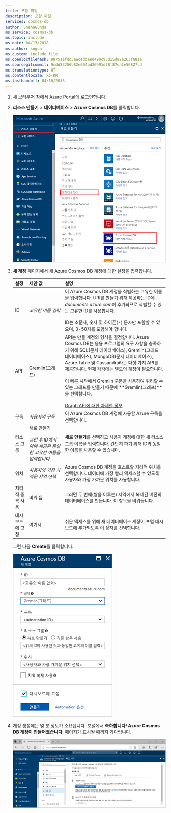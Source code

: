 ```yaml
---
title: 포함 파일
description: 포함 파일
services: cosmos-db
author: SnehaGunda
ms.service: cosmos-db
ms.topic: include
ms.date: 04/13/2018
ms.author: sngun
ms.custom: include file
ms.openlocfilehash: 88751efdd5aaceddeed490c95d15d82a263fa81e
ms.sourcegitcommit: 9cdd83256b82e664bd36991d78f87ea1e56827cd
ms.translationtype: HT
ms.contentlocale: ko-KR
ms.lasthandoff: 04/16/2018
---
```

1. 새 브라우저 창에서 [Azure Portal](https://portal.azure.com/)에 로그인합니다.

2. **리소스 만들기** > **데이터베이스** > **Azure Cosmos DB**를 클릭합니다.
   
   ![Azure Portal "데이터베이스" 창](./media/cosmos-db-create-dbaccount-graph/create-nosql-db-databases-json-tutorial-1.png)

3. **새 계정** 페이지에서 새 Azure Cosmos DB 계정에 대한 설정을 입력합니다. 

    설정|제안 값|설명
    ---|---|---
    ID|*고유한 이름 입력*|이 Azure Cosmos DB 계정을 식별하는 고유한 이름을 입력합니다. URI를 만들기 위해 제공하는 ID에 *documents.azure.com*이 추가되므로 식별할 수 있는 고유한 ID를 사용합니다.<br><br>ID는 소문자, 숫자 및 하이픈(-) 문자만 포함할 수 있으며, 3-50자를 포함해야 합니다.
    API|Gremlin(그래프)|API는 만들 계정의 형식을 결정합니다. Azure Cosmos DB는 응용 프로그램의 요구 사항을 충족하기 위해 SQL(문서 데이터베이스), Gremlin(그래프 데이터베이스), MongoDB(문서 데이터베이스), Azure Table 및 Cassandra라는 다섯 가지 API를 제공합니다. 현재 각각에는 별도의 계정이 필요합니다. <br><br>이 빠른 시작에서 Gremlin 구문을 사용하여 쿼리할 수 있는 그래프를 만들기 때문에 **Gremlin(그래프)**을 선택합니다.<br><br>[Graph API에 대한 자세한 정보](../articles/cosmos-db/graph-introduction.md)
    구독|*사용자의 구독*|이 Azure Cosmos DB 계정에 사용할 Azure 구독을 선택합니다. 
    리소스 그룹|새로 만들기<br><br>*그런 후 ID에서 위에 제공된 동일한 고유한 이름을 입력합니다*.|**새로 만들기**를 선택하고 사용자 계정에 대한 새 리소스 그룹 이름을 입력합니다. 간단히 하기 위해 ID와 동일한 이름을 사용할 수 있습니다.
    위치|*사용자와 가장 가까운 지역 선택*|Azure Cosmos DB 계정을 호스트할 지리적 위치를 선택합니다. 데이터에 가장 빨리 액세스할 수 있도록 사용자와 가장 가까운 위치를 사용합니다.
    지리적 중복 사용| 비워 둠 | 그러면 두 번째(쌍을 이루는) 지역에서 복제된 버전의 데이터베이스를 만듭니다. 이 항목을 비워둡니다.  
    대시보드에 고정 | 여기서 | 쉬운 액세스를 위해 새 데이터베이스 계정이 포털 대시보드에 추가되도록 이 상자를 선택합니다.

    그런 다음 **Create**를 클릭합니다.

    ![Azure Cosmos DB에 대한 새 계정 블레이드](./media/cosmos-db-create-dbaccount-graph/azure-cosmos-db-create-new-account.png)

4. 계정 생성에는 몇 분 정도가 소요됩니다. 포털에서 **축하합니다! Azure Cosmos DB 계정이 만들어졌습니다.** 페이지가 표시될 때까지 기다립니다.

    ![Azure Portal 알림 창](./media/cosmos-db-create-dbaccount-graph/azure-cosmos-db-graph-created.png)